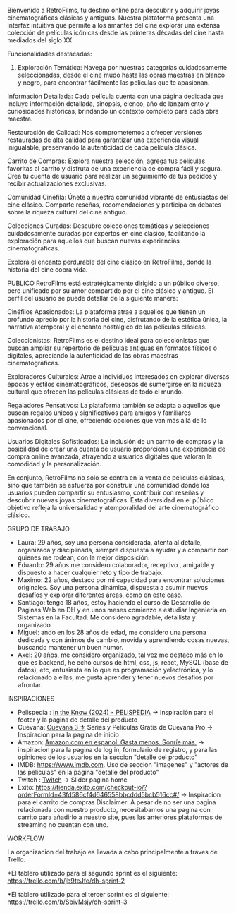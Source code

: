 Bienvenido a RetroFilms, tu destino online para descubrir y adquirir joyas cinematográficas clásicas y antiguas. Nuestra plataforma presenta una interfaz intuitiva que permite a los amantes del cine explorar una extensa colección de películas icónicas desde las primeras décadas del cine hasta mediados del siglo XX.

Funcionalidades destacadas:
1. Exploración Temática: Navega por nuestras categorías cuidadosamente seleccionadas, desde el cine mudo hasta las obras maestras en blanco y negro, para encontrar fácilmente las películas que te apasionan.

Información Detallada: Cada película cuenta con una página dedicada que incluye información detallada, sinopsis, elenco, año de lanzamiento y curiosidades históricas, brindando un contexto completo para cada obra maestra.

Restauración de Calidad: Nos comprometemos a ofrecer versiones restauradas de alta calidad para garantizar una experiencia visual inigualable, preservando la autenticidad de cada película clásica.

Carrito de Compras: Explora nuestra selección, agrega tus películas favoritas al carrito y disfruta de una experiencia de compra fácil y segura. Crea tu cuenta de usuario para realizar un seguimiento de tus pedidos y recibir actualizaciones exclusivas.

Comunidad Cinéfila: Únete a nuestra comunidad vibrante de entusiastas del cine clásico. Comparte reseñas, recomendaciones y participa en debates sobre la riqueza cultural del cine antiguo.

Colecciones Curadas: Descubre colecciones temáticas y selecciones cuidadosamente curadas por expertos en cine clásico, facilitando la exploración para aquellos que buscan nuevas experiencias cinematográficas.

Explora el encanto perdurable del cine clásico en RetroFilms, donde la historia del cine cobra vida.

PUBLICO
RetroFilms está estratégicamente dirigido a un público diverso, pero unificado por su amor compartido por el cine clásico y antiguo. El perfil del usuario se puede detallar de la siguiente manera:

Cinéfilos Apasionados: La plataforma atrae a aquellos que tienen un profundo aprecio por la historia del cine, disfrutando de la estética única, la narrativa atemporal y el encanto nostálgico de las películas clásicas.

Coleccionistas: RetroFilms es el destino ideal para coleccionistas que buscan ampliar su repertorio de películas antiguas en formatos físicos o digitales, apreciando la autenticidad de las obras maestras cinematográficas.

Exploradores Culturales: Atrae a individuos interesados en explorar diversas épocas y estilos cinematográficos, deseosos de sumergirse en la riqueza cultural que ofrecen las películas clásicas de todo el mundo.

Regaladores Pensativos: La plataforma también se adapta a aquellos que buscan regalos únicos y significativos para amigos y familiares apasionados por el cine, ofreciendo opciones que van más allá de lo convencional.

Usuarios Digitales Sofisticados: La inclusión de un carrito de compras y la posibilidad de crear una cuenta de usuario proporciona una experiencia de compra online avanzada, atrayendo a usuarios digitales que valoran la comodidad y la personalización.

En conjunto, RetroFilms no solo se centra en la venta de películas clásicas, sino que también se esfuerza por construir una comunidad donde los usuarios pueden compartir su entusiasmo, contribuir con reseñas y descubrir nuevas joyas cinematográficas. Esta diversidad en el público objetivo refleja la universalidad y atemporalidad del arte cinematográfico clásico.

GRUPO DE TRABAJO

* Laura: 29 años, soy una persona considerada, atenta al detalle, organizada y disciplinada, siempre dispuesta a ayudar y a compartir con quienes me rodean, con la mejor disposición.
* Eduardo: 29 años me considero colaborador, receptivo , amigable y dispuesto a hacer cualquier reto y tipo de trabajo.
* Maximo: 22 años, destaco por mi capacidad para encontrar soluciones originales. Soy una persona dinámica, dispuesta a asumir nuevos desafíos y explorar diferentes áreas, como en este caso.
* Santiago: tengo 18 años, estoy haciendo el curso de Desarrollo de Paginas Web en DH y en unos meses comienzo a estudiar Ingenieria en Sistemas en la Facultad.
Me considero agradable, detallista y organizado
* Miguel: ando en los 28 años de edad, me considero una persona dedicada y con ánimos de cambio, movida y aprendiendo cosas nuevas, buscando mantener un buen humor. 
* Axel: 20 años, me considero organizado, tal vez me destaco más en lo que es backend, he echo cursos de html, css, js, react, MySQL (base de datos), etc, entusiasta en lo que es programación yelectrónica, y lo relacionado a ellas, me gusta aprender y tener nuevos desafios por afrontar.

INSPIRACIONES

* Pelispedia : [In the Know (2024) ‣ PELISPEDIA](https://ww1.pelispedia.asia/) → Inspiración para el footer y la pagina de detalle del producto
* Cuevana: [Cuevana 3 ⚜️](https://w3wv.cuevana.biz/) Series y Peliculas Gratis de Cuevana Pro → Inspiracion para la pagina de inicio
* Amazon: [Amazon.com en espanol. Gasta menos. Sonríe más.](https://www.amazon.com/-/es/ref=nav_logo) → inspiracion para la pagina de log in, formulario de registro, y para las opiniones de los usuarios en la seccion "detalle del producto"
* IMDB: https://www.imdb.com. Uso de seccion "imagenes" y "actores de las peliculas" en la pagina "detalle del producto"
* Twitch : [Twitch](https://www.twitch.tv/) → Slider pagina home
* Exito: https://tienda.exito.com/checkout-io/?orderFormId=43fd586cf4d646558bbcddd5bcb516cc#/ → Inspiracion para el carrito de compras
Disclaimer: A pesar de no ser una pagina relacionada con nuestro producto, necesitabamos una pagina con carrito para añadirlo a nuestro site, pues las anteriores plataformas de streaming no cuentan con uno.

WORKFLOW

La organizacion del trabajo es llevada a cabo principalmente a traves de Trello. 

*El tablero utilizado para el segundo sprint es el siguiente:
https://trello.com/b/jb9teJfe/dh-sprint-2

*El tablero utilizado para el tercer sprint es el siguiente:
https://trello.com/b/SbivMsjy/dh-sprint-3

